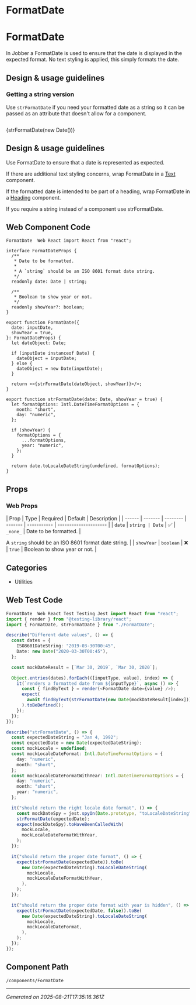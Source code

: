 # FormatDate

# FormatDate

In Jobber a FormatDate is used to ensure that the date is displayed in the
expected format. No text styling is applied, this simply formats the date.

## Design & usage guidelines

### Getting a string version

Use `strFormatDate` if you need your formatted date as a string so it can be
passed as an attribute that doesn't allow for a component.

```ts

```

<Canvas>
  <Text>{strFormatDate(new Date())}</Text>
</Canvas>

## Design & usage guidelines

Use FormatDate to ensure that a date is represented as expected.

If there are additional text styling concerns, wrap FormatDate in a
[Text](/components/Text) component.

If the formatted date is intended to be part of a heading, wrap FormatDate in a
[Heading](/components/Heading) component.

If you require a string instead of a component use strFormatDate.

## Web Component Code

```tsx
FormatDate  Web React import React from "react";

interface FormatDateProps {
  /**
   * Date to be formatted.
   *
   * A `string` should be an ISO 8601 format date string.
   */
  readonly date: Date | string;

  /**
   * Boolean to show year or not.
   */
  readonly showYear?: boolean;
}

export function FormatDate({
  date: inputDate,
  showYear = true,
}: FormatDateProps) {
  let dateObject: Date;

  if (inputDate instanceof Date) {
    dateObject = inputDate;
  } else {
    dateObject = new Date(inputDate);
  }

  return <>{strFormatDate(dateObject, showYear)}</>;
}

export function strFormatDate(date: Date, showYear = true) {
  let formatOptions: Intl.DateTimeFormatOptions = {
    month: "short",
    day: "numeric",
  };

  if (showYear) {
    formatOptions = {
      ...formatOptions,
      year: "numeric",
    };
  }

  return date.toLocaleDateString(undefined, formatOptions);
}

```

## Props

### Web Props

| Prop   | Type    | Required | Default | Description |
| ------ | ------- | -------- | ------- | ----------- | --------------------- |
| `date` | `string | Date`    | ✅      | `_none_`    | Date to be formatted. |

A `string` should be an ISO 8601 format date string. | | `showYear` | `boolean`
| ❌ | `true` | Boolean to show year or not. |

## Categories

- Utilities

## Web Test Code

```typescript
FormatDate  Web React Test Testing Jest import React from "react";
import { render } from "@testing-library/react";
import { FormatDate, strFormatDate } from "./FormatDate";

describe("Different date values", () => {
  const dates = {
    ISO8601DateString: "2019-03-30T00:45",
    Date: new Date("2020-03-30T00:45"),
  };

  const mockDateResult = [`Mar 30, 2019`, `Mar 30, 2020`];

  Object.entries(dates).forEach(([inputType, value], index) => {
    it(`renders a formatted date from ${inputType}`, async () => {
      const { findByText } = render(<FormatDate date={value} />);
      expect(
        await findByText(strFormatDate(new Date(mockDateResult[index]))),
      ).toBeDefined();
    });
  });
});

describe("strFormatDate", () => {
  const expectedDateString = "Jan 4, 1992";
  const expectedDate = new Date(expectedDateString);
  const mockLocale = undefined;
  const mockLocaleDateFormat: Intl.DateTimeFormatOptions = {
    day: "numeric",
    month: "short",
  };
  const mockLocaleDateFormatWithYear: Intl.DateTimeFormatOptions = {
    day: "numeric",
    month: "short",
    year: "numeric",
  };

  it("should return the right locale date format", () => {
    const mockDateSpy = jest.spyOn(Date.prototype, "toLocaleDateString");
    strFormatDate(expectedDate);
    expect(mockDateSpy).toHaveBeenCalledWith(
      mockLocale,
      mockLocaleDateFormatWithYear,
    );
  });

  it("should return the proper date format", () => {
    expect(strFormatDate(expectedDate)).toBe(
      new Date(expectedDateString).toLocaleDateString(
        mockLocale,
        mockLocaleDateFormatWithYear,
      ),
    );
  });

  it("should return the proper date format with year is hidden", () => {
    expect(strFormatDate(expectedDate, false)).toBe(
      new Date(expectedDateString).toLocaleDateString(
        mockLocale,
        mockLocaleDateFormat,
      ),
    );
  });
});

```

## Component Path

`/components/FormatDate`

---

_Generated on 2025-08-21T17:35:16.361Z_
